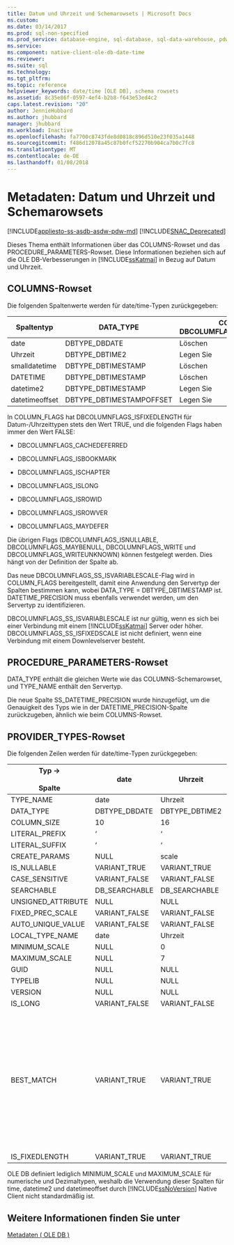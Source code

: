 ```yaml
---
title: Datum und Uhrzeit und Schemarowsets | Microsoft Docs
ms.custom: 
ms.date: 03/14/2017
ms.prod: sql-non-specified
ms.prod_service: database-engine, sql-database, sql-data-warehouse, pdw
ms.service: 
ms.component: native-client-ole-db-date-time
ms.reviewer: 
ms.suite: sql
ms.technology: 
ms.tgt_pltfrm: 
ms.topic: reference
helpviewer_keywords: date/time [OLE DB], schema rowsets
ms.assetid: 8c35e86f-0597-4ef4-b2b8-f643e53ed4c2
caps.latest.revision: "20"
author: JennieHubbard
ms.author: jhubbard
manager: jhubbard
ms.workload: Inactive
ms.openlocfilehash: fa7700c8743fde8d0818c896d510e23f035a1448
ms.sourcegitcommit: f486d12078a45c87b0fcf52270b904ca7b0c7fc8
ms.translationtype: MT
ms.contentlocale: de-DE
ms.lasthandoff: 01/08/2018
---
```

# <a name="metadata---date-and-time-and-schema-rowsets"></a>Metadaten: Datum und Uhrzeit und Schemarowsets
[!INCLUDE[appliesto-ss-asdb-asdw-pdw-md](../../includes/appliesto-ss-asdb-asdw-pdw-md.md)]
[!INCLUDE[SNAC_Deprecated](../../includes/snac-deprecated.md)]

  Dieses Thema enthält Informationen über das COLUMNS-Rowset und das PROCEDURE_PARAMETERS-Rowset. Diese Informationen beziehen sich auf die OLE DB-Verbesserungen in [!INCLUDE[ssKatmai](../../includes/sskatmai-md.md)] in Bezug auf Datum und Uhrzeit.  
  
## <a name="columns-rowset"></a>COLUMNS-Rowset  
 Die folgenden Spaltenwerte werden für date/time-Typen zurückgegeben:  
  
|Spaltentyp|DATA_TYPE|COLUMN_FLAGS, DBCOLUMFLAGS_SS_ISVARIABLESCALE|DATETIME_PRECISION|  
|-----------------|----------------|------------------------------------------------------|-------------------------|  
|date|DBTYPE_DBDATE|Löschen|0|  
|Uhrzeit|DBTYPE_DBTIME2|Legen Sie|0..7|  
|smalldatetime|DBTYPE_DBTIMESTAMP|Löschen|0|  
|DATETIME|DBTYPE_DBTIMESTAMP|Löschen|3|  
|datetime2|DBTYPE_DBTIMESTAMP|Legen Sie|0..7|  
|datetimeoffset|DBTYPE_DBTIMESTAMPOFFSET|Legen Sie|0..7|  
  
 In COLUMN_FLAGS hat DBCOLUMNFLAGS_ISFIXEDLENGTH für Datum-/Uhrzeittypen stets den Wert TRUE, und die folgenden Flags haben immer den Wert FALSE:  
  
-   DBCOLUMNFLAGS_CACHEDEFERRED  
  
-   DBCOLUMNFLAGS_ISBOOKMARK  
  
-   DBCOLUMNFLAGS_ISCHAPTER  
  
-   DBCOLUMNFLAGS_ISLONG  
  
-   DBCOLUMNFLAGS_ISROWID  
  
-   DBCOLUMNFLAGS_ISROWVER  
  
-   DBCOLUMNFLAGS_MAYDEFER  
  
 Die übrigen Flags (DBCOLUMNFLAGS_ISNULLABLE, DBCOLUMNFLAGS_MAYBENULL, DBCOLUMNFLAGS_WRITE und DBCOLUMNFLAGS_WRITEUNKNOWN) können festgelegt werden. Dies hängt von der Definition der Spalte ab.  
  
 Das neue DBCOLUMNFLAGS_SS_ISVARIABLESCALE-Flag wird in COLUMN_FLAGS bereitgestellt, damit eine Anwendung den Servertyp der Spalten bestimmen kann, wobei DATA_TYPE = DBTYPE_DBTIMESTAMP ist. DATETIME_PRECISION muss ebenfalls verwendet werden, um den Servertyp zu identifizieren.  
  
 DBCOLUMNFLAGS_SS_ISVARIABLESCALE ist nur gültig, wenn es sich bei einer Verbindung mit einem [!INCLUDE[ssKatmai](../../includes/sskatmai-md.md)] Server oder höher. DBCOLUMNFLAGS_SS_ISFIXEDSCALE ist nicht definiert, wenn eine Verbindung mit einem Downlevelserver besteht.  
  
## <a name="procedureparameters-rowset"></a>PROCEDURE_PARAMETERS-Rowset  
 DATA_TYPE enthält die gleichen Werte wie das COLUMNS-Schemarowset, und TYPE_NAME enthält den Servertyp.  
  
 Die neue Spalte SS_DATETIME_PRECISION wurde hinzugefügt, um die Genauigkeit des Typs wie in der DATETIME_PRECISION-Spalte zurückzugeben, ähnlich wie beim COLUMNS-Rowset.  
  
## <a name="providertypes-rowset"></a>PROVIDER_TYPES-Rowset  
 Die folgenden Zeilen werden für date/time-Typen zurückgegeben:  
  
|Typ -><br /><br /> Spalte|date|Uhrzeit|smalldatetime|DATETIME|datetime2|datetimeoffset|  
|--------------------------|----------|----------|-------------------|--------------|---------------|--------------------|  
|TYPE_NAME|date|Uhrzeit|smalldatetime|DATETIME|datetime2|datetimeoffset|  
|DATA_TYPE|DBTYPE_DBDATE|DBTYPE_DBTIME2|DBTYPE_DBTIMESTAMP|DBTYPE_DBTIMESTAMP|DBTYPE_DBTIMESTAMP|DBTYPE_DBTIMESTAMPOFFSET|  
|COLUMN_SIZE|10|16|16|23|27|34|  
|LITERAL_PREFIX|‘|‘|‘|‘|‘|‘|  
|LITERAL_SUFFIX|‘|‘|‘|‘|‘|‘|  
|CREATE_PARAMS|NULL|scale|NULL|NULL|scale|scale|  
|IS_NULLABLE|VARIANT_TRUE|VARIANT_TRUE|VARIANT_TRUE|VARIANT_TRUE|VARIANT_TRUE|VARIANT_TRUE|  
|CASE_SENSITIVE|VARIANT_FALSE|VARIANT_FALSE|VARIANT_FALSE|VARIANT_FALSE|VARIANT_FALSE|VARIANT_FALSE|  
|SEARCHABLE|DB_SEARCHABLE|DB_SEARCHABLE|DB_SEARCHABLE|DB_SEARCHABLE|DB_SEARCHABLE|DB_SEARCHABLE|  
|UNSIGNED_ATTRIBUTE|NULL|NULL|NULL|NULL|NULL|NULL|  
|FIXED_PREC_SCALE|VARIANT_FALSE|VARIANT_FALSE|VARIANT_FALSE|VARIANT_FALSE|VARIANT_FALSE|VARIANT_FALSE|  
|AUTO_UNIQUE_VALUE|VARIANT_FALSE|VARIANT_FALSE|VARIANT_FALSE|VARIANT_FALSE|VARIANT_FALSE|VARIANT_FALSE|  
|LOCAL_TYPE_NAME|date|Uhrzeit|smalldatetime|DATETIME|datetime2|datetimeoffset|  
|MINIMUM_SCALE|NULL|0|NULL|NULL|0|0|  
|MAXIMUM_SCALE|NULL|7|NULL|NULL|7|7|  
|GUID|NULL|NULL|NULL|NULL|NULL|NULL|  
|TYPELIB|NULL|NULL|NULL|NULL|NULL|NULL|  
|VERSION|NULL|NULL|NULL|NULL|NULL|NULL|  
|IS_LONG|VARIANT_FALSE|VARIANT_FALSE|VARIANT_FALSE|VARIANT_FALSE|VARIANT_FALSE|VARIANT_FALSE|  
|BEST_MATCH|VARIANT_TRUE|VARIANT_TRUE|VARIANT_TRUE|VARIANT_TRUE, außer wenn eine der folgenden Aussagen zutrifft:<br /><br /> Der Client ist mit einem Downlevelserver verbunden.<br /><br /> Die Verbindungseigenschaft für die Datentypkompatibilität gibt einen Kompatibilitätsgrad von 80 an.|VARIANT_TRUE, außer wenn eine der folgenden Aussagen zutrifft:<br /><br /> Der Client ist mit einem Downlevelserver verbunden.<br /><br /> Die Verbindungseigenschaft für die Datentypkompatibilität gibt einen Kompatibilitätsgrad von 80 an.|VARIANT_TRUE|  
|IS_FIXEDLENGTH|VARIANT_TRUE|VARIANT_TRUE|VARIANT_TRUE|VARIANT_TRUE|VARIANT_TRUE|VARIANT_TRUE|  
  
 OLE DB definiert lediglich MINIMUM_SCALE und MAXIMUM_SCALE für numerische und Dezimaltypen, weshalb die Verwendung dieser Spalten für time, datetime2 und datetimeoffset durch [!INCLUDE[ssNoVersion](../../includes/ssnoversion-md.md)] Native Client nicht standardmäßig ist.  
  
## <a name="see-also"></a>Weitere Informationen finden Sie unter  
 [Metadaten &#40; OLE DB &#41;](http://msdn.microsoft.com/library/605e3be5-aeea-4573-9847-b866ed3c8bff)  
  
  
